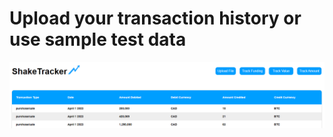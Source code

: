 # Upload your transaction history or use sample test data 

![A photo of how the UI looking with test data](https://github.com/zheniasigayev/shaketracker/blob/master/Media/ShakerTracker.png "Sample test data")